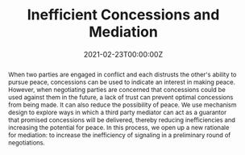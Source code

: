 ---
abstract: "When two parties are engaged in conflict and each distrusts the other's ability to pursue peace, concessions can be used to indicate an interest in making peace. However, when negotiating parties are concerned that concessions could be used against them in the future, a lack of trust can prevent optimal concessions from being made. It can also reduce the possibility of peace. We use mechanism design to explore ways in which a third party mediator can act as a guarantor that promised concessions will be delivered, thereby reducing inefficiencies and increasing the potential for peace. In this process, we open up a new rationale for mediation: to increase the inefficiency of signaling in a preliminary round of negotiations."
author_notes:
-
authors:
- admin
- Ben Horne
date: "2021-02-23T00:00:00Z"
doi: ""
featured: false
projects: []
publication: ''
publication_short: ""
publication_types:
- "3"
publishDate: "2016-12-24T00:00:00Z"
slides: ""
summary: "
<details>
  <summary>Abstract</summary>
  
When two parties are engaged in conflict and each distrusts the other's ability to pursue peace, concessions can be used to indicate an interest in making peace. However, when negotiating parties are concerned that concessions could be used against them in the future, a lack of trust can prevent optimal concessions from being made. It can also reduce the possibility of peace. We use mechanism design to explore ways in which a third party mediator can act as a guarantor that promised concessions will be delivered, thereby reducing inefficiencies and increasing the potential for peace. In this process, we open up a new rationale for mediation: to increase the inefficiency of signaling in a preliminary round of negotiations.
</details>"
title: "Inefficient Concessions and Mediation"
tags:
- Conflict
- Mediation
- Asymmetric Information
url_code: ""
url_dataset: ""
url_pdf: ""
url_poster: ""
url_project: ""
url_slides: "https://github.com/kbuzard/InefficientConcessions/blob/master/presentation.pdf"
url_source: ""
url_video: ""
links:
- name: Working paper
  url: 'https://github.com/kbuzard/InefficientConcessions/blob/master/draft.pdf'
---